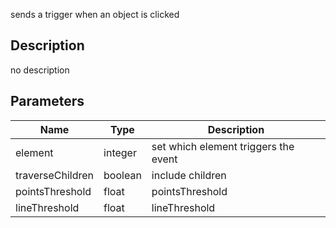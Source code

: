 sends a trigger when an object is clicked



## Description
no description
## Parameters

<table>
<thead>
	<tr>
		<th>Name</th>
		<th>Type</th>
		<th>Description</th>
	</tr>
</thead>
<tr>
	<td>element</td>
	<td><div class='bg-orange-800 px-2 py-px text-white rounded-sm'>integer</div></td>
	<td>set which element triggers the event</td>
</tr>
<tr>
	<td>traverseChildren</td>
	<td><div class='bg-emerald-800 px-2 py-px text-white rounded-sm'>boolean</div></td>
	<td>include children</td>
</tr>
<tr>
	<td>pointsThreshold</td>
	<td><div class='bg-yellow-800 px-2 py-px text-white rounded-sm'>float</div></td>
	<td>pointsThreshold</td>
</tr>
<tr>
	<td>lineThreshold</td>
	<td><div class='bg-yellow-800 px-2 py-px text-white rounded-sm'>float</div></td>
	<td>lineThreshold</td>
</tr>
</table>